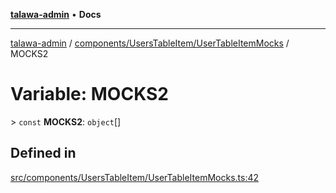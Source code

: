 [**talawa-admin**](../../../../README.md) • **Docs**

***

[talawa-admin](../../../../modules.md) / [components/UsersTableItem/UserTableItemMocks](../README.md) / MOCKS2

# Variable: MOCKS2

\> `const` **MOCKS2**: `object`[]

## Defined in

[src/components/UsersTableItem/UserTableItemMocks.ts:42](https://github.com/PalisadoesFoundation/talawa-admin/blob/084ac7e92dede9766b77e75cf296f40165965140/src/components/UsersTableItem/UserTableItemMocks.ts#L42)
